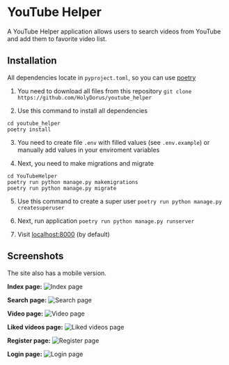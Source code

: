 # YouTube Helper
A YouTube Helper application allows users to search videos from YouTube and add them to favorite video list.
## Installation
All dependencies locate in `pyproject.toml`, so you can use [poetry](https://github.com/python-poetry/poetry)
1. You need to download all files from this repository
`git clone https://github.com/HolyDorus/youtube_helper`

2. Use this command to install all dependencies
```
cd youtube_helper
poetry install
```

3. You need to create file `.env`  with filled values (see `.env.example`) or manually add values in your enviroment variables

4. Next, you need to make migrations and migrate
```
cd YouTubeHelper
poetry run python manage.py makemigrations
poetry run python manage.py migrate
```

5. Use this command to create a super user
`poetry run python manage.py createsuperuser`

6. Next, run application
`poetry run python manage.py runserver`

7. Visit [localhost:8000](http://localhost:8000) (by default)

## Screenshots
The site also has a mobile version.

**Index page:**
![Index page](https://drive.google.com/uc?export=view&id=1quVnMq1FUoQmHNBpiKCoOTDrFnAwS6Fw "Index page")

**Search page:**
![Search page](https://drive.google.com/uc?export=view&id=1zCVTMw2psx27Qx67-yV_jqklMebPJKw9 "Search page")

**Video page:**
![Video page](https://drive.google.com/uc?export=view&id=1PPhYzhq_Hrgx3sp6uKWqTxON9zDutzt- "Video page")

**Liked videos page:**
![Liked videos page](https://drive.google.com/uc?export=view&id=1iKObMKXldU9ieU_Ma2Cqc_HyPUzPHQ06 "Liked videos page")

**Register page:**
![Register page](https://drive.google.com/uc?export=view&id=1We1Co8L5ILtXCplz98bdqbLDZ6yVtueA "Register page")

**Login page:**
![Login page](https://drive.google.com/uc?export=view&id=1W26cew1BKRHludw2mQ_UUIuorcfrLPKk "Login page")
